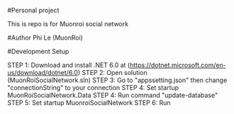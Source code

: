 #Personal project

This is repo is for Muonroi social network

#Author
Phi Le (MuonRoi)

#Development Setup

STEP 1: Download and install .NET 6.0 at (https://dotnet.microsoft.com/en-us/download/dotnet/6.0)
STEP 2: Open solution (MuonRoiSocialNetwork.sln)
STEP 3: Go to "appssetting.json" then change "connectionString" to your connection
STEP 4: Set startup MuonRoiSocialNetwork.Data
STEP 4: Run command "update-database"
STEP 5: Set startup MuonroiSocialNetwork
STEP 6: Run